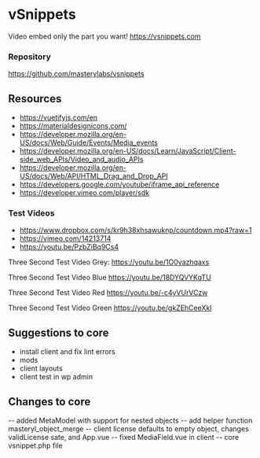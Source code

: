 # vSnippets

Video embed only the part you want!
https://vsnippets.com

### Repository

https://github.com/masterylabs/vsnippets

## Resources

- https://vuetifyjs.com/en
- https://materialdesignicons.com/
- https://developer.mozilla.org/en-US/docs/Web/Guide/Events/Media_events
- https://developer.mozilla.org/en-US/docs/Learn/JavaScript/Client-side_web_APIs/Video_and_audio_APIs
- https://developer.mozilla.org/en-US/docs/Web/API/HTML_Drag_and_Drop_API
- https://developers.google.com/youtube/iframe_api_reference
- https://developer.vimeo.com/player/sdk

### Test Videos

- https://www.dropbox.com/s/kr9h38xhsawuknp/countdown.mp4?raw=1
- https://vimeo.com/14213714
- https://youtu.be/PzbZiBq9Cs4

Three Second Test Video Grey:
https://youtu.be/1O0yazhqaxs

Three Second Test Video Blue
https://youtu.be/18DYQVYKqTU

Three Second Test Video Red
https://youtu.be/-c4yVUrVCzw

Three Second Test Video Green
https://youtu.be/gkZEhCeeXkI

## Suggestions to core

- install client and fix lint errors
- mods
- client layouts
- client test in wp admin

## Changes to core

-- added MetaModel with support for nested objects
-- add helper function masteryl_object_merge
-- client license defaults to empty object, changes validLicense sate, and App.vue
-- fixed MediaField.vue in client
-- core vsnippet.php file
